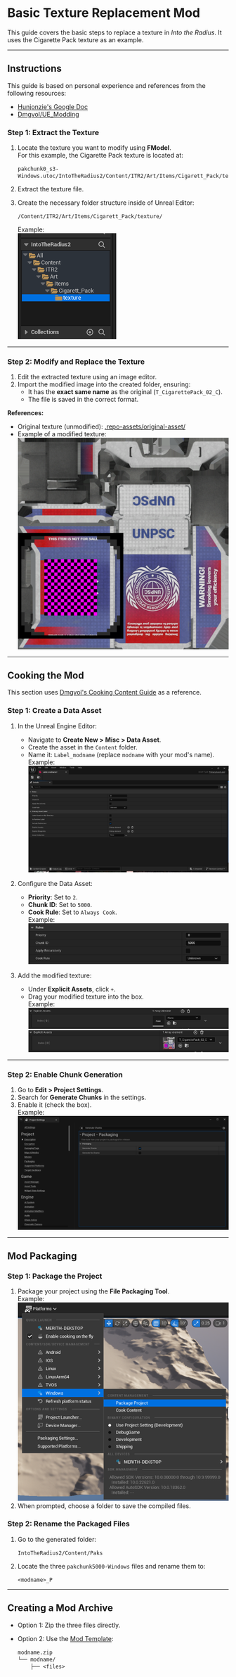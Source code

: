 # **Basic Texture Replacement Mod**  

This guide covers the basic steps to replace a texture in *Into the Radius*. It uses the Cigarette Pack texture as an example.

---

## **Instructions**  

This guide is based on personal experience and references from the following resources:  

- [Hunjonzie's Google Doc](https://docs.google.com/document/d/1nSW7Mef1O3LT_IcUiEuMmE0mQw9gL4IF6HEIOEdL_Ek/edit?tab=t.0)  
- [Dmgvol/UE_Modding](https://github.com/Dmgvol/UE_Modding)

### **Step 1: Extract the Texture**  

1. Locate the texture you want to modify using **FModel**.  
   For this example, the Cigarette Pack texture is located at:  

   ```plaintext
   pakchunk0_s3-Windows.utoc/IntoTheRadius2/Content/ITR2/Art/Items/Cigarett_Pack/texture/T_CigarettePack_02_C.uasset
   ```

2. Extract the texture file.  
3. Create the necessary folder structure inside of Unreal Editor:  

   ```
   /Content/ITR2/Art/Items/Cigarett_Pack/texture/
   ```

   Example:  
   ![Folder Structure](.repo-assets/example-structure-1.png)

---

### **Step 2: Modify and Replace the Texture**  

1. Edit the extracted texture using an image editor.  
2. Import the modified image into the created folder, ensuring:  
   - It has the **exact same name** as the original (`T_CigarettePack_02_C`).  
   - The file is saved in the correct format.  

**References:**  

- Original texture (unmodified): [.repo-assets/original-asset/](.repo-assets/original-asset/)  
- Example of a modified texture:  
  ![Modified Texture](.repo-assets/modified-asset/T_CigarettePack_02_C.png)

---

## **Cooking the Mod**  

This section uses [Dmgvol's Cooking Content Guide](https://github.com/Dmgvol/UE_Modding/blob/main/IntermediateModding/CookingContent.md#cooking-ue5) as a reference.

### **Step 1: Create a Data Asset**  

1. In the Unreal Engine Editor:  
   - Navigate to **Create New > Misc > Data Asset**.  
   - Create the asset in the `Content` folder.  
   - Name it: `Label_modname` (replace `modname` with your mod's name).  
   Example:  
   ![Create Data Asset](.repo-assets/example-data-asset-1.png)

2. Configure the Data Asset:  
   - **Priority**: Set to `2`.  
   - **Chunk ID**: Set to `5000`.  
   - **Cook Rule**: Set to `Always Cook`.  
   Example:  
   ![Configure Data Asset](.repo-assets/example-data-asset-2.png)

3. Add the modified texture:  
   - Under **Explicit Assets**, click `+`.  
   - Drag your modified texture into the box.  
   Example:  
   ![Add Asset to Label](.repo-assets/example-data-asset-3.png)  
   ![Added Asset](.repo-assets/example-data-asset-4.png)

---

### **Step 2: Enable Chunk Generation**  

1. Go to **Edit > Project Settings**.  
2. Search for **Generate Chunks** in the settings.  
3. Enable it (check the box).  
   Example:  
   ![Enable Chunk Generation](.repo-assets/example-project-settings-1.png)

---

## **Mod Packaging**  

### **Step 1: Package the Project**  

1. Package your project using the **File Packaging Tool**.  
   Example:  
   ![Package Project](.repo-assets/example-package-project-1.png)  
2. When prompted, choose a folder to save the compiled files.

### **Step 2: Rename the Packaged Files**  

1. Go to the generated folder:  

   ```
   IntoTheRadius2/Content/Paks
   ```

2. Locate the three `pakchunk5000-Windows` files and rename them to:  

   ```
   <modname>_P
   ```

---

## **Creating a Mod Archive**  

- Option 1: Zip the three files directly.  
- Option 2: Use the [Mod Template](https://github.com/ITR-Modding-Community/ITR-Mod-Template):  

   ```
   modname.zip
   └── modname/
       ├── <files>
   ```
